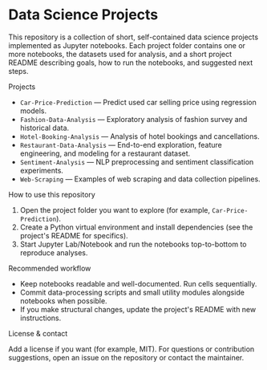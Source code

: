 # Data Science Projects

This repository is a collection of short, self-contained data science projects implemented as Jupyter notebooks. Each project folder contains one or more notebooks, the datasets used for analysis, and a short project README describing goals, how to run the notebooks, and suggested next steps.

Projects
 - `Car-Price-Prediction` — Predict used car selling price using regression models.
 - `Fashion-Data-Analysis` — Exploratory analysis of fashion survey and historical data.
 - `Hotel-Booking-Analysis` — Analysis of hotel bookings and cancellations.
 - `Restaurant-Data-Analysis` — End-to-end exploration, feature engineering, and modeling for a restaurant dataset.
 - `Sentiment-Analysis` — NLP preprocessing and sentiment classification experiments.
 - `Web-Scraping` — Examples of web scraping and data collection pipelines.

How to use this repository

1. Open the project folder you want to explore (for example, `Car-Price-Prediction`).
2. Create a Python virtual environment and install dependencies (see the project's README for specifics).
3. Start Jupyter Lab/Notebook and run the notebooks top-to-bottom to reproduce analyses.

Recommended workflow

- Keep notebooks readable and well-documented. Run cells sequentially.
- Commit data-processing scripts and small utility modules alongside notebooks when possible.
- If you make structural changes, update the project's README with new instructions.

License & contact

Add a license if you want (for example, MIT). For questions or contribution suggestions, open an issue on the repository or contact the maintainer.

